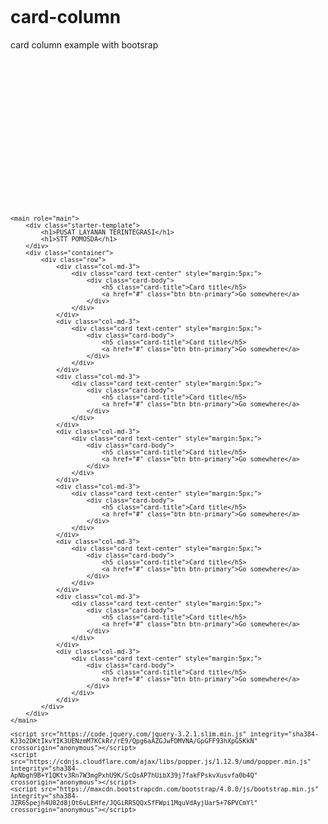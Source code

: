 # card-column
card column example with bootsrap
<pre><code>
<!doctype html>
<html lang="en">
<head>
	<!-- Required meta tags -->
	<meta charset="utf-8">
	<meta name="viewport" content="width=device-width, initial-scale=1, shrink-to-fit=no">

	<!-- Bootstrap CSS -->
	<link rel="stylesheet" href="https://maxcdn.bootstrapcdn.com/bootstrap/4.0.0/css/bootstrap.min.css" integrity="sha384-Gn5384xqQ1aoWXA+058RXPxPg6fy4IWvTNh0E263XmFcJlSAwiGgFAW/dAiS6JXm" crossorigin="anonymous">

	<title>Hello, world!</title>
	<style type="text/css">
		body {
			padding-top: 5rem;
		}
		.starter-template {
			padding: 3rem 1.5rem;
			text-align: center;
		}
	</style>
</head>
<body>   

	<main role="main">
		<div class="starter-template">
			<h1>PUSAT LAYANAN TERINTEGRASI</h1>
			<h1>STT POMOSDA</h1>
		</div>
		<div class="container">
			<div class="row">
				<div class="col-md-3">
					<div class="card text-center" style="margin:5px;">
						<div class="card-body">
							<h5 class="card-title">Card title</h5>
							<a href="#" class="btn btn-primary">Go somewhere</a>
						</div>
					</div>
				</div>
				<div class="col-md-3">
					<div class="card text-center" style="margin:5px;">
						<div class="card-body">
							<h5 class="card-title">Card title</h5>
							<a href="#" class="btn btn-primary">Go somewhere</a>
						</div>
					</div>
				</div>
				<div class="col-md-3">
					<div class="card text-center" style="margin:5px;">
						<div class="card-body">
							<h5 class="card-title">Card title</h5>
							<a href="#" class="btn btn-primary">Go somewhere</a>
						</div>
					</div>
				</div>
				<div class="col-md-3">
					<div class="card text-center" style="margin:5px;">
						<div class="card-body">
							<h5 class="card-title">Card title</h5>
							<a href="#" class="btn btn-primary">Go somewhere</a>
						</div>
					</div>
				</div>
				<div class="col-md-3">
					<div class="card text-center" style="margin:5px;">
						<div class="card-body">
							<h5 class="card-title">Card title</h5>
							<a href="#" class="btn btn-primary">Go somewhere</a>
						</div>
					</div>
				</div>
				<div class="col-md-3">
					<div class="card text-center" style="margin:5px;">
						<div class="card-body">
							<h5 class="card-title">Card title</h5>
							<a href="#" class="btn btn-primary">Go somewhere</a>
						</div>
					</div>
				</div>
				<div class="col-md-3">
					<div class="card text-center" style="margin:5px;">
						<div class="card-body">
							<h5 class="card-title">Card title</h5>
							<a href="#" class="btn btn-primary">Go somewhere</a>
						</div>
					</div>
				</div>
				<div class="col-md-3">
					<div class="card text-center" style="margin:5px;">
						<div class="card-body">
							<h5 class="card-title">Card title</h5>
							<a href="#" class="btn btn-primary">Go somewhere</a>
						</div>
					</div>
				</div>
			</div>
		</div>
	</main>

	<script src="https://code.jquery.com/jquery-3.2.1.slim.min.js" integrity="sha384-KJ3o2DKtIkvYIK3UENzmM7KCkRr/rE9/Qpg6aAZGJwFDMVNA/GpGFF93hXpG5KkN" crossorigin="anonymous"></script>
	<script src="https://cdnjs.cloudflare.com/ajax/libs/popper.js/1.12.9/umd/popper.min.js" integrity="sha384-ApNbgh9B+Y1QKtv3Rn7W3mgPxhU9K/ScQsAP7hUibX39j7fakFPskvXusvfa0b4Q" crossorigin="anonymous"></script>
	<script src="https://maxcdn.bootstrapcdn.com/bootstrap/4.0.0/js/bootstrap.min.js" integrity="sha384-JZR6Spejh4U02d8jOt6vLEHfe/JQGiRRSQQxSfFWpi1MquVdAyjUar5+76PVCmYl" crossorigin="anonymous"></script>
</body>
</html>
</code></pre>
